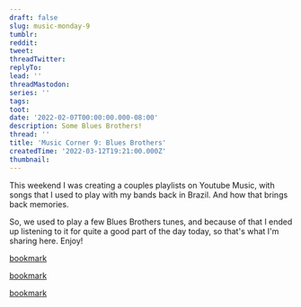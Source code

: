 ```yaml
---
draft: false
slug: music-monday-9
tumblr:
reddit:
tweet:
threadTwitter:
replyTo:
lead: ''
threadMastodon:
series: ''
tags:
toot:
date: '2022-02-07T00:00:00.000-08:00'
description: Some Blues Brothers!
thread: ''
title: 'Music Corner 9: Blues Brothers'
createdTime: '2022-03-12T19:21:00.000Z'
thumbnail:
---
```


This weekend I was creating a couples playlists on Youtube Music, with songs that I used to play with my bands back in Brazil. And how that brings back memories.

So, we used to play a few Blues Brothers tunes, and because of that I ended up listening to it for quite a good part of the day today, so that's what I'm sharing here. Enjoy!

[bookmark](https://www.youtube.com/watch?v=EHV0zs0kVGg)

[bookmark](https://www.youtube.com/watch?v=-_KkgPRo4wA)

[bookmark](https://www.youtube.com/watch?v=FTWH1Fdkjow)